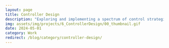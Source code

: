 ```yaml
---
layout: page
title: Controller Design
description: "Exploring and implementing a spectrum of control strategies for inverted pendulum systems, from classical PID to advanced adaptive techniques"
img: assets/img/projects/6_ControllerDesign/00_thumbnail.gif
date: 2024-05-01
category: Work
redirect: /blog/category/controller-design/
---
```

